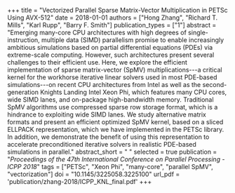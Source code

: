 +++
title = "Vectorized Parallel Sparse Matrix-Vector Multiplication in PETSc Using AVX-512"
date = 2018-01-01
authors = ["Hong Zhang", "Richard T. Mills", "Karl Rupp", "Barry F. Smith"]
publication_types = ["1"]
abstract = "Emerging many-core CPU architectures with high degrees of single-instruction, multiple data (SIMD) parallelism promise to enable increasingly ambitious simulations based on partial differential equations (PDEs) via extreme-scale computing. However, such architectures present several challenges to their efficient use. Here, we explore the efficient implementation of sparse matrix-vector (SpMV) multiplications---a critical kernel for the workhorse iterative linear solvers used in most PDE-based simulations---on recent CPU architectures from Intel as well as the second-generation Knights Landing Intel Xeon Phi, which features many CPU cores, wide SIMD lanes, and on-package high-bandwidth memory. Traditional SpMV algorithms use compressed sparse row storage format, which is a hindrance to exploiting wide SIMD lanes. We study alternative matrix formats and present an efficient optimized SpMV kernel, based on a sliced ELLPACK representation, which we have implemented in the PETSc library. In addition, we demonstrate the benefit of using this representation to accelerate preconditioned iterative solvers in realistic PDE-based simulations in parallel."
abstract_short = " "
selected = true
publication = "*Proceedings of the 47th International Conference on Parallel Processing - ICPP 2018*"
tags = ["PETSc", "Xeon Phi", "many-core", "parallel SpMV", "vectorization"]
doi = "10.1145/3225058.3225100"
url_pdf = 'publication/zhang-2018/ICPP_KNL_final.pdf'
+++

